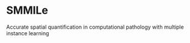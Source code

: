 # SMMILe
Accurate spatial quantification in computational pathology with multiple instance learning
